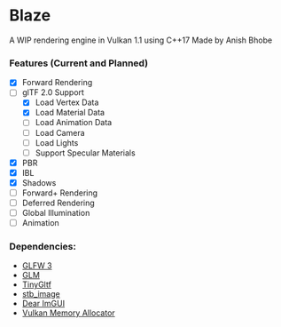 # Blaze

A WIP rendering engine in Vulkan 1.1 using C++17
Made by Anish Bhobe

### Features (Current and Planned)
- [x] Forward Rendering
- [ ] glTF 2.0 Support
  - [x] Load Vertex Data
  - [x] Load Material Data
  - [ ] Load Animation Data
  - [ ] Load Camera
  - [ ] Load Lights
  - [ ] Support Specular Materials
- [x] PBR
- [x] IBL
- [x] Shadows
- [ ] Forward+ Rendering
- [ ] Deferred Rendering
- [ ] Global Illumination
- [ ] Animation

### Dependencies:
- [GLFW 3](https://github.com/glfw/glfw)
- [GLM](https://github.com/g-truc/glm)
- [TinyGltf](https://github.com/syoyo/tinygltf)
- [stb_image](https://github.com/nothings/stb)
- [Dear ImGUI](https://github.com/ocornut/imgui)
- [Vulkan Memory Allocator](https://github.com/GPUOpen-LibrariesAndSDKs/VulkanMemoryAllocator)
